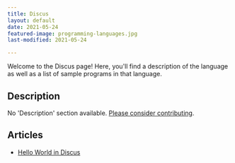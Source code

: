 ```yaml
---
title: Discus
layout: default
date: 2021-05-24
featured-image: programming-languages.jpg
last-modified: 2021-05-24

---
```


Welcome to the Discus page! Here, you'll find a description of the language as well as a list of sample programs in that language.

## Description

No 'Description' section available. [Please consider contributing](https://github.com/TheRenegadeCoder/sample-programs-website).

## Articles

- [Hello World in Discus](https://sampleprograms.io/projects/hello-world/discus)